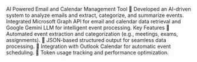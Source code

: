 AI Powered Email and Calendar Management Tool
 Developed an AI-driven system to analyze emails and extract, categorize, and summarize events. Integrated Microsoft
Graph API for email and calendar data retrieval and Google Gemini LLM for intelligent event processing.
Key Features
 Automated event extraction and categorization (e.g., meetings, exams, assignments).
 JSON-based structured output for seamless data processing.
 Integration with Outlook Calendar for automatic event scheduling.
 Token usage tracking and performance optimization.
